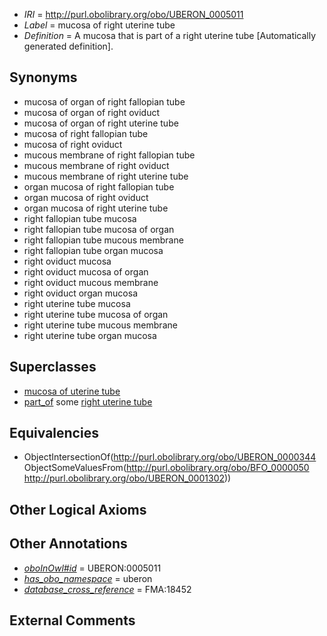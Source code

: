  * *IRI* = http://purl.obolibrary.org/obo/UBERON_0005011
 * *Label* = mucosa of right uterine tube
 * *Definition* = A mucosa that is part of a right uterine tube [Automatically generated definition].

## Synonyms

 * mucosa of organ of right fallopian tube
 * mucosa of organ of right oviduct
 * mucosa of organ of right uterine tube
 * mucosa of right fallopian tube
 * mucosa of right oviduct
 * mucous membrane of right fallopian tube
 * mucous membrane of right oviduct
 * mucous membrane of right uterine tube
 * organ mucosa of right fallopian tube
 * organ mucosa of right oviduct
 * organ mucosa of right uterine tube
 * right fallopian tube mucosa
 * right fallopian tube mucosa of organ
 * right fallopian tube mucous membrane
 * right fallopian tube organ mucosa
 * right oviduct mucosa
 * right oviduct mucosa of organ
 * right oviduct mucous membrane
 * right oviduct organ mucosa
 * right uterine tube mucosa
 * right uterine tube mucosa of organ
 * right uterine tube mucous membrane
 * right uterine tube organ mucosa

## Superclasses

 * [mucosa of uterine tube](../../UBERON/48/UBERON_0005048.md)
 * [part_of](../../BFO/50/BFO_0000050.md) some [right uterine tube](../../UBERON/02/UBERON_0001302.md)

## Equivalencies

 * ObjectIntersectionOf(<http://purl.obolibrary.org/obo/UBERON_0000344> ObjectSomeValuesFrom(<http://purl.obolibrary.org/obo/BFO_0000050> <http://purl.obolibrary.org/obo/UBERON_0001302>))

## Other Logical Axioms


## Other Annotations

 * *[oboInOwl#id](../../id/oboInOwl#id.md)* = UBERON:0005011
 * *[has_obo_namespace](../../ce/oboInOwl#hasOBONamespace.md)* = uberon
 * *[database_cross_reference](../../ef/oboInOwl#hasDbXref.md)* = FMA:18452

## External Comments

